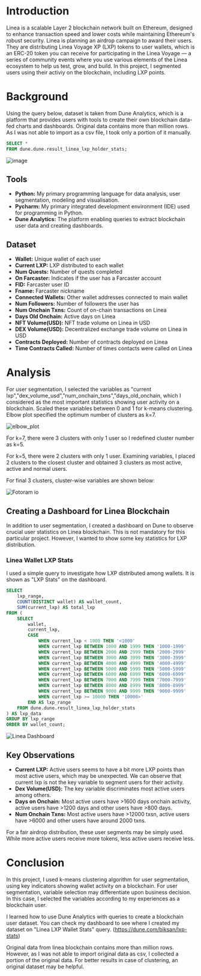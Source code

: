 
# Introduction

Linea is a scalable Layer 2 blockchain network built on Ethereum, designed to enhance transaction speed and lower costs while maintaining Ethereum's robust security. 
Linea is planning an airdrop campaign to award their users. They are distributing Linea Voyage XP (LXP) tokens to user wallets, which is an ERC-20 token you can receive for participating in the Linea Voyage — a series of community events where you use various elements of the Linea ecosystem to help us test, grow, and build.
In this project, I segmented users using their activiy on the blockchain, including LXP points.

# Background
Using the query below, dataset is taken from Dune Analytics, which is a platform that provides users with tools to create their own blockchain data-fed charts and dashboards.
Original data contains more than million rows. As I was not able to import as a csv file, I took only a portion of it manually.

```sql
SELECT *
FROM dune.dune.result_linea_lxp_holder_stats;
```

![image](https://github.com/user-attachments/assets/910a2b05-2b2a-4149-b66c-9060c2bcae85)

## Tools
- **Python:** My primary programming language for data analysis, user segmentation, modeling and visualisation.
- **Pycharm:** My primary integrated development environment (IDE) used for programming in Python. 
- **Dune Analytics:** The platform enabling queries to extract blockchain user data and creating dashboards.

## Dataset 

- **Wallet:** Unique wallet of each user
- **Current LXP:** LXP distributed to each wallet
- **Num Quests:** Number of quests completed
- **On Farcaster:** Indicates if the user has a Farcaster account
- **FID:** Farcaster user ID
- **Fname:** Farcaster nickname
- **Connected Wallets:** Other wallet addresses connected to main wallet
- **Num Followers:** Number of followers the user has
- **Num Onchain Txns:** Count of on-chain transactions on Linea
- **Days Old Onchain:** Active days on Linea
- **NFT Volume(USD):** NFT trade volume on Linea in USD
- **DEX Volume(USD):** Decentralized exchange trade volume on Linea in USD
- **Contracts Deployed:** Number of contracts deployed on Linea
- **Time Contracts Called:** Number of times contacts were called on Linea

# Analysis

For user segmentation, I selected the variables as "current lxp","dex_volume_usd","num_onchain_txns","days_old_onchain, which I considered as the most important statistics showing user activity on a blockchain.
Scaled these variables between 0 and 1 for k-means clustering.
Elbow plot specified the optimum number of clusters as k=7.

![elbow_plot](https://github.com/user-attachments/assets/a1dc2ea7-e894-4800-81a3-a311ef911150)

For k=7, there were 3 clusters with only 1 user so I redefined cluster number as k=5.

For k=5, there were 2 clusters with only 1 user. Examining variables, I placed 2 clusters to the closest cluster and obtained 3 clusters as most active, active and normal users.

For final 3 clusters, cluster-wise variables are shown below:

![Fotoram io](https://github.com/user-attachments/assets/bf711790-fc08-4ca1-9df1-09d289406da4)

## Creating a Dashboard for Linea Blockchain

In addition to user segmentation, I created a dashboard on Dune to observe crucial user statistics on Linea blockchain.
This is not mandatory for this particular project. However, I wanted to show some key statistics for LXP distribution.

### Linea Wallet LXP Stats ###

I used a simple query to investigate how LXP distributed among wallets. It is shown as "LXP Stats" on the dashboard.

```sql
SELECT
    lxp_range,
    COUNT(DISTINCT wallet) AS wallet_count,
    SUM(current_lxp) AS total_lxp
FROM (
    SELECT 
        wallet,
        current_lxp,
        CASE
            WHEN current_lxp < 1000 THEN '<1000'
            WHEN current_lxp BETWEEN 1000 AND 1999 THEN '1000-1999'
            WHEN current_lxp BETWEEN 2000 AND 2999 THEN '2000-2999'
            WHEN current_lxp BETWEEN 3000 AND 3999 THEN '3000-3999'
            WHEN current_lxp BETWEEN 4000 AND 4999 THEN '4000-4999'
            WHEN current_lxp BETWEEN 5000 AND 5999 THEN '5000-5999'
            WHEN current_lxp BETWEEN 6000 AND 6999 THEN '6000-6999'
            WHEN current_lxp BETWEEN 7000 AND 7999 THEN '7000-7999'
            WHEN current_lxp BETWEEN 8000 AND 8999 THEN '8000-8999'
            WHEN current_lxp BETWEEN 9000 AND 9999 THEN '9000-9999'
            WHEN current_lxp >= 10000 THEN '10000>'
        END AS lxp_range
    FROM dune.dune.result_linea_lxp_holder_stats
) AS lxp_data
GROUP BY lxp_range
ORDER BY wallet_count;
```
![Linea Dashboard](https://github.com/user-attachments/assets/f3dd41df-1eff-465b-8c2d-d6d4f5475c6c)

## Key Observations

- **Current LXP:** Active users seems to have a bit more LXP points than most active users, which may be unexpected. We can observe that current lxp is not the key variable to segment users for their activity.
- **Dex Volume(USD):** The key variable discriminates most active users among others.
- **Days on Onchain:** Most active users have >1600 days onchain activity, active users have >1200 days and other users have >800 days.
- **Num Onchain Txns:** Most active users have >12000 txsn, active users have >6000 and other users have around 2000 txns. 

For a fair airdrop distribution, these user segments may be simply used. While more active users receive more tokens, less active users receive less.


# Conclusion

In this project, I used k-means clustering algorithm for user segmentation, using key indicators showing wallet activity on a blockchain. 
For user segmentation, variable selection may differentiate upon business decision. In this case, I selected the variables according to my experiences as a blockchain user.

I learned how to use Dune Analytics with queries to create a blockchain user dataset.
You can check my dashboard to see where I created my dataset on "Linea LXP Wallet Stats" query. (https://dune.com/biksan/lxp-stats)

Original data from linea blockchain contains more than million rows. However, as I was not able to import original data as csv, I collected a portion of the original data.
For better results in case of clustering, an original dataset may be helpful.



